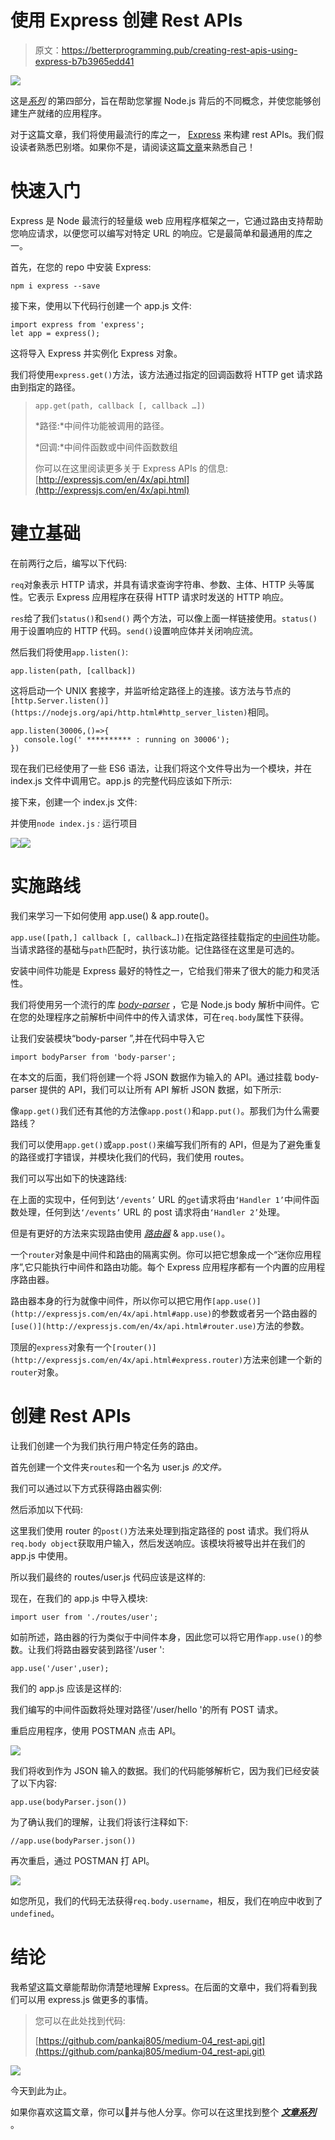 # 使用 Express 创建 Rest APIs

> 原文：<https://betterprogramming.pub/creating-rest-apis-using-express-b7b3965edd41>

![](img/8cefd6da758976e7898201e8ec56b390.png)

这是[*系列*](https://medium.com/@pankaj.panigrahi/list-of-node-js-articles-ededa6dd304b) 的第四部分，旨在帮助您掌握 Node.js 背后的不同概念，并使您能够创建生产就绪的应用程序。

对于这篇文章，我们将使用最流行的库之一， [Express](https://www.npmjs.com/package/express) 来构建 rest APIs。我们假设读者熟悉巴别塔。如果你不是，请阅读这篇[文章](https://medium.com/@pankaj.panigrahi/using-babel-and-other-dependencies-in-node-js-18f74973c1f0)来熟悉自己！

# 快速入门

Express 是 Node 最流行的轻量级 web 应用程序框架之一，它通过路由支持帮助您响应请求，以便您可以编写对特定 URL 的响应。它是最简单和最通用的库之一。

首先，在您的 repo 中安装 Express:

```
npm i express --save
```

接下来，使用以下代码行创建一个 app.js 文件:

```
import express from 'express';
let app = express();
```

这将导入 Express 并实例化 Express 对象。

我们将使用`express.get()`方法，该方法通过指定的回调函数将 HTTP get 请求路由到指定的路径。

> `app.get(path, callback [, callback …])`
> 
> *路径:*中间件功能被调用的路径。
> 
> *回调:*中间件函数或中间件函数数组
> 
> 你可以在这里阅读更多关于 Express APIs 的信息:[http://expressjs.com/en/4x/api.html](http://expressjs.com/en/4x/api.html)

# 建立基础

在前两行之后，编写以下代码:

`req`对象表示 HTTP 请求，并具有请求查询字符串、参数、主体、HTTP 头等属性。它表示 Express 应用程序在获得 HTTP 请求时发送的 HTTP 响应。

`res`给了我们`status()`和`send()` 两个方法，可以像上面一样链接使用。`status()`用于设置响应的 HTTP 代码。`send()`设置响应体并关闭响应流。

然后我们将使用`app.listen()`:

`app.listen(path, [callback])`

这将启动一个 UNIX 套接字，并监听给定路径上的连接。该方法与节点的`[http.Server.listen()](https://nodejs.org/api/http.html#http_server_listen)`相同。

```
app.listen(30006,()=>{
   console.log(' ********** : running on 30006');
})
```

现在我们已经使用了一些 ES6 语法，让我们将这个文件导出为一个模块，并在 index.js 文件中调用它。app.js 的完整代码应该如下所示:

接下来，创建一个 index.js 文件:

并使用`node index.js` *:* 运行项目

![](img/6236918890c3a74c42fb17d28427f1bf.png)![](img/be8c634509fe4e0243a4640321077de7.png)

# 实施路线

我们来学习一下如何使用 app.use() & app.route()。

`app.use([path,] callback [, callback…])`在指定路径挂载指定的[中间件](http://expressjs.com/guide/using-middleware.html)功能。当请求路径的基础与`path`匹配时，执行该功能。记住路径在这里是可选的。

安装中间件功能是 Express 最好的特性之一，它给我们带来了很大的能力和灵活性。

我们将使用另一个流行的库 [*body-parser*](https://www.npmjs.com/package/body-parser) ，它是 Node.js body 解析中间件。它在您的处理程序之前解析中间件中的传入请求体，可在`req.body`属性下获得。

让我们安装模块“body-parser ”,并在代码中导入它

```
import bodyParser from 'body-parser';
```

在本文的后面，我们将创建一个将 JSON 数据作为输入的 API。通过挂载 body-parser 提供的 API，我们可以让所有 API 解析 JSON 数据，如下所示:

像`app.get()`我们还有其他的方法像`app.post()`和`app.put()`。那我们为什么需要路线？

我们可以使用`app.get()`或`app.post()`来编写我们所有的 API，但是为了避免重复的路径或打字错误，并模块化我们的代码，我们使用 routes。

我们可以写出如下的快速路线:

在上面的实现中，任何到达`‘/events’` URL 的`get`请求将由`‘Handler 1’`中间件函数处理，任何到达`‘/events’` URL 的 post 请求将由`‘Handler 2’`处理。

但是有更好的方法来实现路由使用 [*路由器*](http://expressjs.com/en/4x/api.html#router) & `app.use()`。

一个`router`对象是中间件和路由的隔离实例。你可以把它想象成一个“迷你应用程序”,它只能执行中间件和路由功能。每个 Express 应用程序都有一个内置的应用程序路由器。

路由器本身的行为就像中间件，所以你可以把它用作`[app.use()](http://expressjs.com/en/4x/api.html#app.use)`的参数或者另一个路由器的`[use()](http://expressjs.com/en/4x/api.html#router.use)`方法的参数。

顶层的`express`对象有一个`[router()](http://expressjs.com/en/4x/api.html#express.router)`方法来创建一个新的`router`对象。

# 创建 Rest APIs

让我们创建一个为我们执行用户特定任务的路由。

首先创建一个文件夹`routes`和一个名为 user.js *的文件。*

我们可以通过以下方式获得路由器实例:

然后添加以下代码:

这里我们使用 router 的`post()`方法来处理到指定路径的 post 请求。我们将从`req.body object`获取用户输入，然后发送响应。该模块将被导出并在我们的 app.js 中使用。

所以我们最终的 routes/user.js 代码应该是这样的:

现在，在我们的 app.js 中导入模块:

```
import user from './routes/user';
```

如前所述，路由器的行为类似于中间件本身，因此您可以将它用作`app.use()`的参数。让我们将路由器安装到路径'/user ':

```
app.use('/user',user);
```

我们的 app.js 应该是这样的:

我们编写的中间件函数将处理对路径'/user/hello '的所有 POST 请求。

重启应用程序，使用 POSTMAN 点击 API。

![](img/aa78c5e7b0b666c73ff4136f5d387d5d.png)

我们将收到作为 JSON 输入的数据。我们的代码能够解析它，因为我们已经安装了以下内容:

`app.use(bodyParser.json())`

为了确认我们的理解，让我们将该行注释如下:

```
//app.use(bodyParser.json())
```

再次重启，通过 POSTMAN 打 API。

![](img/af5ff63d376032f46a8f6e2320140e52.png)

如您所见，我们的代码无法获得`req.body.username`，相反，我们在响应中收到了`undefined`。

# 结论

我希望这篇文章能帮助你清楚地理解 Express。在后面的文章中，我们将看到我们可以用 express.js 做更多的事情。

> 您可以在此处找到代码:
> 
> [https://github.com/pankaj805/medium-04_rest-api.git](https://github.com/pankaj805/medium-04_rest-api.git)

![](img/0bf5df4c347f4b7878add00ed9d2eeef.png)

今天到此为止。

如果你喜欢这篇文章，你可以👏并与他人分享。你可以在这里找到整个 [***文章系列***](https://medium.com/@pankaj.panigrahi/list-of-node-js-articles-ededa6dd304b) 。